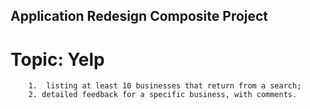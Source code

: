 ## Application Redesign Composite Project
# Topic: Yelp 
        1.  listing at least 10 businesses that return from a search; 
        2. detailed feedback for a specific business, with comments.